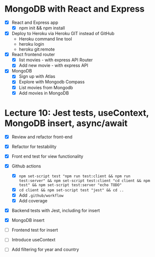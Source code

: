 MongoDB with React and Express
==============================

* [x] React and Express app
  * [x] npm init && npm install
* [x] Deploy to Heroku via Heroku GIT instead of GitHub
  * Heroku command line tool
  * heroku login
  * heroku git:remote
* [x] React frontend router
  * [x] list movies - with express API Router
  * [x] Add new movie - with express API
* [x] MongoDB
  * [x] Sign up with Atlas
  * [x] Explore with Mongodb Compass
  * [x] List movies from Mongodb
  * [x] Add movies in MongoDB

Lecture 10: Jest tests, useContext, MongoDB insert, async/await
=============================================================

* [x] Review and refactor front-end
* [x] Refactor for testability
* [x] Front end test for view functionality
* [x] Github actions
  * [x] `npm set-script test "npm run test:client && npm run test:server" && npm set-script test:client "cd client && npm test" && npm set-script test:server "echo TODO"`
  * [x] `cd client && npm set-script test "jest" && cd ..`
  * [x] Add `.github/workflow`
  * [x] Add coverage
* [x] Backend tests with Jest, including for insert
* [x] MongoDB insert
* [ ] Frontend test for insert
* [ ] Introduce useContext
* [ ] Add filtering for year and country


